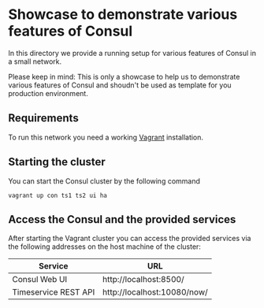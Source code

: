 # Showcase to demonstrate various features of Consul

In this directory we provide a running setup for 
various features of Consul in a small network.

Please keep in mind: This is only a showcase to help us to 
demonstrate various features of Consul and shoudn't be 
used as template for you production environment.

## Requirements

To run this network you need a working 
[Vagrant](https://www.vagrantup.com/) installation.

## Starting the cluster

You can start the Consul cluster by the following command

    vagrant up con ts1 ts2 ui ha
    
## Access the Consul and the provided services

After starting the Vagrant cluster you can access the 
provided services via the following addresses on
the host machine of the cluster:

Service          | URL
-----------------| ----------------------
Consul Web UI    | http://localhost:8500/
Timeservice REST API | http://localhost:10080/now/

